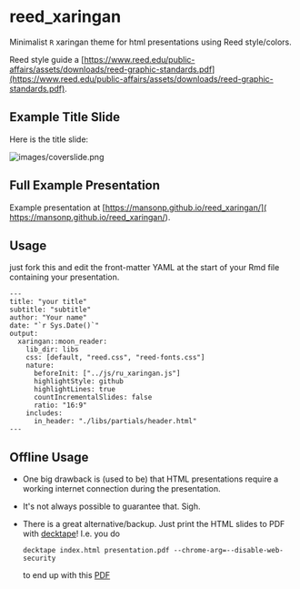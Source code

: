 # reed_xaringan

Minimalist `R` xaringan theme for html presentations using Reed style/colors.

Reed style guide a [https://www.reed.edu/public-affairs/assets/downloads/reed-graphic-standards.pdf](https://www.reed.edu/public-affairs/assets/downloads/reed-graphic-standards.pdf).

## Example Title Slide

Here is the title slide:

![images/coverslide.png](images/coverslide.png)

## Full Example Presentation

Example presentation at [https://mansonp.github.io/reed_xaringan/]( https://mansonp.github.io/reed_xaringan/). 

## Usage

just fork this and edit the front-matter YAML at the start of your Rmd file containing your presentation.


```
---
title: "your title"
subtitle: "subtitle"
author: "Your name"
date: "`r Sys.Date()`"
output:
  xaringan::moon_reader:
    lib_dir: libs
    css: [default, "reed.css", "reed-fonts.css"]
    nature:
      beforeInit: ["../js/ru_xaringan.js"]
      highlightStyle: github
      highlightLines: true
      countIncrementalSlides: false
      ratio: "16:9"
    includes:
      in_header: "./libs/partials/header.html"
---
```

## Offline Usage

* One big drawback is (used to be) that HTML presentations require a working internet connection during the presentation. 
* It's not always possible to guarantee that. Sigh.
* There is a great alternative/backup. Just print the HTML slides to PDF with [decktape](https://github.com/astefanutti/decktape)! I.e. you do

    ```
    decktape index.html presentation.pdf --chrome-arg=--disable-web-security
    ```
    to end up with this [PDF](presentation.pdf)

